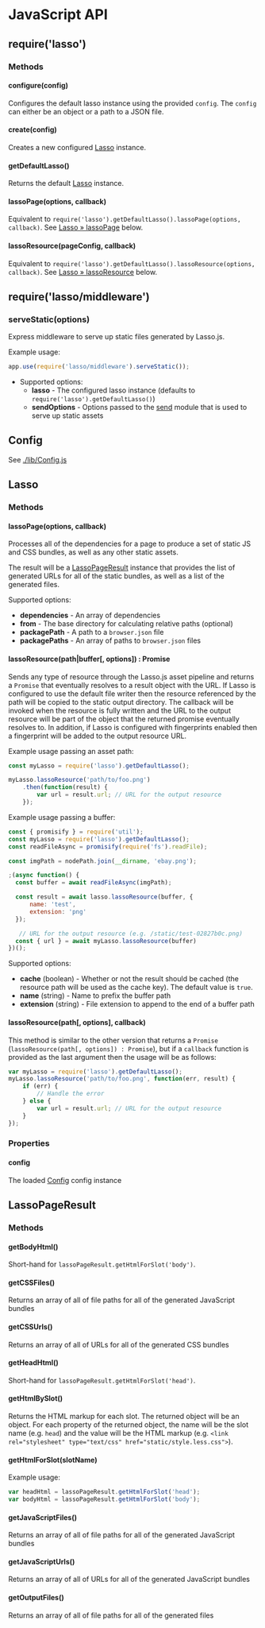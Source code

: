 JavaScript API
==============

## require('lasso')

### Methods

#### configure(config)

Configures the default lasso instance using the provided `config`. The `config` can either be an object or a path to a JSON file.

#### create(config)

Creates a new configured [Lasso](#Lasso-type) instance.

#### getDefaultLasso()

Returns the default [Lasso](#Lasso-type) instance.

#### lassoPage(options, callback)

Equivalent to `require('lasso').getDefaultLasso().lassoPage(options, callback)`. See [Lasso » lassoPage](#Lasso-lassoPage) below.

#### lassoResource(pageConfig, callback)

Equivalent to `require('lasso').getDefaultLasso().lassoResource(options, callback)`. See [Lasso » lassoResource](#Lasso-lassoResource) below.

## require('lasso/middleware')

### serveStatic(options)

Express middleware to serve up static files generated by Lasso.js.

Example usage:

```javascript
app.use(require('lasso/middleware').serveStatic());
```

- Supported options:
    - __lasso__ - The configured lasso instance (defaults to `require('lasso').getDefaultLasso()`)
    - __sendOptions__ - Options passed to the [send](https://github.com/pillarjs/send) module that is used to serve up static assets

<a name="Config-type"></a>

## Config

See [./lib/Config.js](./lib/Config.js)

<a name="Lasso-type"></a>

## Lasso

### Methods

<a name="Lasso-lassoPage"></a>

#### lassoPage(options, callback)

Processes all of the dependencies for a page to produce a set of static JS and CSS bundles, as well as any other static assets.

The result will be a [LassoPageResult](#LassoPageResult-type) instance that provides the list of generated URLs for all of the static bundles, as well as a list of the generated files.

Supported options:

- __dependencies__ - An array of dependencies
- __from__ - The base directory for calculating relative paths (optional)
- __packagePath__ - A path to a `browser.json` file
- __packagePaths__ - An array of paths to `browser.json` files

<a name="Lasso-lassoResource"></a>

#### lassoResource(path|buffer[, options]) : Promise

Sends any type of resource through the Lasso.js asset pipeline and returns a `Promise` that eventually resolves to a result object with the URL. If Lasso is configured to use the default file writer then the resource referenced by the path will be copied to the static output directory. The callback will be invoked when the resource is fully written and the URL to the output resource will be part of the object that the returned promise eventually resolves to. In addition, if Lasso is configured with fingerprints enabled then a fingerprint will be added to the output resource URL.

Example usage passing an asset path:

```javascript
const myLasso = require('lasso').getDefaultLasso();

myLasso.lassoResource('path/to/foo.png')
    .then(function(result) {
        var url = result.url; // URL for the output resource
    });
```

Example usage passing a buffer:

```javascript
const { promisify } = require('util');
const myLasso = require('lasso').getDefaultLasso();
const readFileAsync = promisify(require('fs').readFile);

const imgPath = nodePath.join(__dirname, 'ebay.png');

;(async function() {
  const buffer = await readFileAsync(imgPath);

  const result = await lasso.lassoResource(buffer, {
      name: 'test',
      extension: 'png'
  });

   // URL for the output resource (e.g. /static/test-02827b0c.png)
  const { url } = await myLasso.lassoResource(buffer)
})();
```

Supported options:

- __cache__ (boolean) - Whether or not the result should be cached (the resource path will be used as the cache key). The default value is `true`.
- __name__ (string) - Name to prefix the buffer path
- __extension__ (string) - File extension to append to the end of a buffer path

#### lassoResource(path[, options], callback)

This method is similar to the other version that returns a `Promise` (`lassoResource(path[, options]) : Promise`), but if a `callback` function is provided as the last argument then the usage will be as follows:

```javascript
var myLasso = require('lasso').getDefaultLasso();
myLasso.lassoResource('path/to/foo.png', function(err, result) {
    if (err) {
        // Handle the error
    } else {
        var url = result.url; // URL for the output resource
    }
});
```

### Properties

#### config

The loaded [Config](#Config-type) config instance

<a name="LassoPageResult-type"></a>

## LassoPageResult

### Methods

#### getBodyHtml()

Short-hand for `lassoPageResult.getHtmlForSlot('body')`.

#### getCSSFiles()

Returns an array of all of file paths for all of the generated JavaScript bundles

#### getCSSUrls()

Returns an array of all of URLs for all of the generated CSS bundles

#### getHeadHtml()

Short-hand for `lassoPageResult.getHtmlForSlot('head')`.

#### getHtmlBySlot()

Returns the HTML markup for each slot. The returned object will be an object. For each property of the returned object, the name will be the slot name (e.g. `head`) and the value will be the HTML markup (e.g. `<link rel="stylesheet" type="text/css" href="static/style.less.css">`).

#### getHtmlForSlot(slotName)

Example usage:

```javascript
var headHtml = lassoPageResult.getHtmlForSlot('head');
var bodyHtml = lassoPageResult.getHtmlForSlot('body');
```

#### getJavaScriptFiles()

Returns an array of all of file paths for all of the generated JavaScript bundles

#### getJavaScriptUrls()

Returns an array of all of URLs for all of the generated JavaScript bundles

#### getOutputFiles()

Returns an array of all of file paths for all of the generated files
